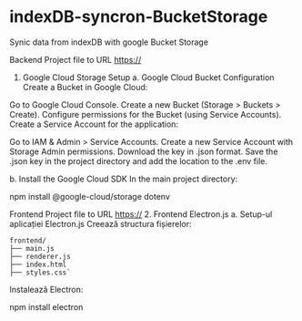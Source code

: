 # indexDB-syncron-BucketStorage
 Synic data from indexDB with google Bucket Storage

Backend Project file to URL [https://](https://github.com/Ghepes/indexDB-syncron-BucketStorage/backend/)
1. Google Cloud Storage Setup
a. Google Cloud Bucket Configuration
Create a Bucket in Google Cloud:

Go to Google Cloud Console.
Create a new Bucket (Storage > Buckets > Create).
Configure permissions for the Bucket (using Service Accounts).
Create a Service Account for the application:

Go to IAM & Admin > Service Accounts.
Create a new Service Account with Storage Admin permissions.
Download the key in .json format.
Save the .json key in the project directory and add the location to the .env file.


b. Install the Google Cloud SDK
In the main project directory:

npm install @google-cloud/storage dotenv

Frontend Project file to URL [https://](https://github.com/Ghepes/indexDB-syncron-BucketStorage/frontend/)
2. Frontend Electron.js
a. Setup-ul aplicației Electron.js
Creează structura fișierelor:

````
frontend/
├── main.js
├── renderer.js
├── index.html
├── styles.css`
````
Instalează Electron:


npm install electron